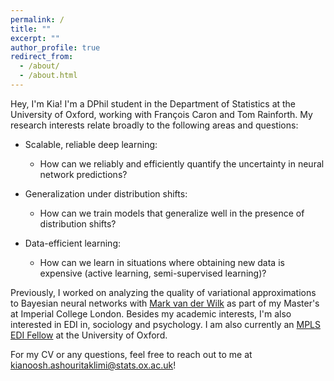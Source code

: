 ```yaml
---
permalink: /
title: ""
excerpt: ""
author_profile: true
redirect_from: 
  - /about/
  - /about.html
---
```


Hey, I'm Kia! I'm a DPhil student in the Department of Statistics at the University of Oxford, working with François Caron and Tom Rainforth. My research interests relate broadly to the following areas and questions:

- Scalable, reliable deep learning:
    - How can we reliably and efficiently quantify the uncertainty in neural network predictions?

- Generalization under distribution shifts:
    - How can we train models that generalize well in the presence of distribution shifts?

- Data-efficient learning:
    - How can we learn in situations where obtaining new data is expensive (active learning, semi-supervised learning)?

 Previously, I worked on analyzing the quality of variational approximations to Bayesian neural networks with [Mark van der Wilk](https://mvdw.uk/) as part of my Master's at Imperial College London. Besides my academic interests, I'm also interested in EDI in, sociology and psychology. I am also currently an [MPLS EDI Fellow](https://www.mpls.ox.ac.uk/equality-diversity-and-inclusion-in-mpls/mpls-ed-i-initiatives/mpls-ed-i-fellows) at the University of Oxford.


For my CV or any questions, feel free to reach out to me at kianoosh.ashouritaklimi@stats.ox.ac.uk!
